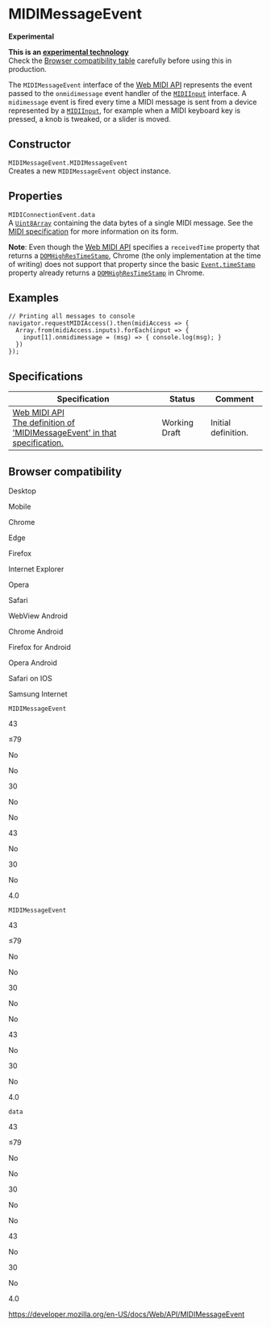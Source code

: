 # MIDIMessageEvent

**Experimental**

**This is an [experimental technology](https://developer.mozilla.org/en-US/docs/MDN/Guidelines/Conventions_definitions#experimental)**  
Check the [Browser compatibility table](#browser_compatibility) carefully before using this in production.

The `MIDIMessageEvent` interface of the [Web MIDI API](web_midi_api) represents the event passed to the <span class="page-not-created">`onmidimessage`</span> event handler of the [`MIDIInput`](midiinput) interface. A `midimessage` event is fired every time a MIDI message is sent from a device represented by a [`MIDIInput`](midiinput), for example when a MIDI keyboard key is pressed, a knob is tweaked, or a slider is moved.

## Constructor

<span class="page-not-created">`MIDIMessageEvent.MIDIMessageEvent`</span>  
Creates a new `MIDIMessageEvent` object instance.

## Properties

<span class="page-not-created">`MIDIConnectionEvent.data`</span>  
A [`Uint8Array`](https://developer.mozilla.org/en-US/docs/Web/JavaScript/Reference/Global_Objects/Uint8Array) containing the data bytes of a single MIDI message. See the [MIDI specification](https://www.midi.org/specifications-old/item/table-1-summary-of-midi-message) for more information on its form.

**Note**: Even though the [Web MIDI API](https://www.w3.org/TR/webmidi/#midimessageevent-interface) specifies a `receivedTime` property that returns a [`DOMHighResTimeStamp`](domhighrestimestamp), Chrome (the only implementation at the time of writing) does not support that property since the basic [`Event.timeStamp`](event/timestamp) property already returns a [`DOMHighResTimeStamp`](domhighrestimestamp) in Chrome.

## Examples

    // Printing all messages to console
    navigator.requestMIDIAccess().then(midiAccess => {
      Array.from(midiAccess.inputs).forEach(input => {
        input[1].onmidimessage = (msg) => { console.log(msg); }
      })
    });

## Specifications

<table><thead><tr class="header"><th>Specification</th><th>Status</th><th>Comment</th></tr></thead><tbody><tr class="odd"><td><a href="https://webaudio.github.io/web-midi-api/#midimessageevent-interface">Web MIDI API<br />
<span class="small">The definition of 'MIDIMessageEvent' in that specification.</span></a></td><td><span class="spec-wd">Working Draft</span></td><td>Initial definition.</td></tr></tbody></table>

## Browser compatibility

Desktop

Mobile

Chrome

Edge

Firefox

Internet Explorer

Opera

Safari

WebView Android

Chrome Android

Firefox for Android

Opera Android

Safari on IOS

Samsung Internet

`MIDIMessageEvent`

43

≤79

No

No

30

No

No

43

No

30

No

4.0

`MIDIMessageEvent`

43

≤79

No

No

30

No

No

43

No

30

No

4.0

`data`

43

≤79

No

No

30

No

No

43

No

30

No

4.0

<a href="https://developer.mozilla.org/en-US/docs/Web/API/MIDIMessageEvent" class="_attribution-link">https://developer.mozilla.org/en-US/docs/Web/API/MIDIMessageEvent</a>
